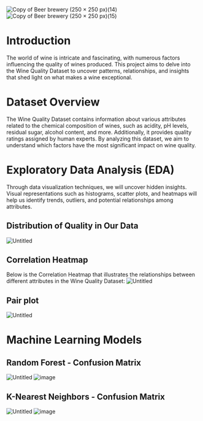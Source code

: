 
![Copy of Beer   brewery (250 × 250 px)(14)](https://github.com/joeyhdz/Wine-Quality/assets/81498617/1ef9fc7e-6c9f-411c-9684-10e3bd3ba4d6)
![Copy of Beer   brewery (250 × 250 px)(15)](https://github.com/joeyhdz/Wine-Quality/assets/81498617/fa843a92-6aaf-4a19-9baa-71021b62ae0e)

# Introduction
The world of wine is intricate and fascinating, with numerous factors influencing the quality of wines produced. This project aims to delve into the Wine Quality Dataset to uncover patterns, relationships, and insights that shed light on what makes a wine exceptional.

# Dataset Overview
The Wine Quality Dataset contains information about various attributes related to the chemical composition of wines, such as acidity, pH levels, residual sugar, alcohol content, and more. Additionally, it provides quality ratings assigned by human experts. By analyzing this dataset, we aim to understand which factors have the most significant impact on wine quality.

# Exploratory Data Analysis (EDA)
Through data visualization techniques, we will uncover hidden insights. Visual representations such as histograms, scatter plots, and heatmaps will help us identify trends, outliers, and potential relationships among attributes.

## Distribution of Quality in Our Data
![Untitled](https://github.com/joeyhdz/Wine-Quality/assets/81498617/b4b6e2aa-ec1e-4aab-9cd9-19e6a543cf4a)


## Correlation Heatmap
Below is the Correlation Heatmap that illustrates the relationships between different attributes in the Wine Quality Dataset:
![Untitled](https://github.com/joeyhdz/Wine-Quality/assets/81498617/6581f6dc-96e8-4ce6-99bc-b64b74b98f98)

## Pair plot
![Untitled](https://github.com/joeyhdz/Wine-Quality/assets/81498617/fe324199-5350-4460-973e-3f492219c917)


# Machine Learning Models

## Random Forest - Confusion Matrix 
![Untitled](https://github.com/joeyhdz/Wine-Quality/assets/81498617/e33e342f-352a-403a-b59e-fdf763d0ab96)
![image](https://github.com/joeyhdz/Wine-Quality/assets/81498617/26b691e6-5c24-4d6e-8385-9fd0df307679)


## K-Nearest Neighbors - Confusion Matrix 
![Untitled](https://github.com/joeyhdz/Wine-Quality/assets/81498617/8b302a22-fd2c-48ec-a9eb-f6c1059c31c5)
![image](https://github.com/joeyhdz/Wine-Quality/assets/81498617/30eaf284-7410-45bd-b8b4-38d2d933f445)

